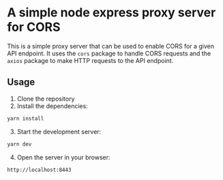 # A simple node express proxy server for CORS

This is a simple proxy server that can be used to enable CORS for a given API endpoint. It uses the `cors` package to handle CORS requests and the `axios` package to make HTTP requests to the API endpoint.

## Usage

1. Clone the repository
2. Install the dependencies:

```bash
yarn install
```

3. Start the development server:

```bash
yarn dev
```

4. Open the server in your browser:

```bash
http://localhost:8443
```


